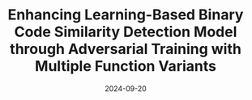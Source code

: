 ---
title: "Enhancing Learning-Based Binary Code Similarity Detection Model through Adversarial Training with Multiple Function Variants"
collection: publications
category: conferences
# permalink: /publication/2024-06-hive
# excerpt: 'This paper is about fixing template issue #693.'
date: 2024-09-20
venue: 'EMNLP'
paperurl: 'https://patrickphzhang.github.io/files/funcfooler.pdf'
citation: 'Lichen Jia, Chenggang Wu, Bowen Tang, Peihua Zhang, Zihan Jiang, Yang Yang, Ning Liu, Jingfeng Zhang, and Zhe Wang. 2024. Enhancing Learning-Based Binary Code Similarity Detection Model through Adversarial Training with Multiple Function Variants. In Findings of the Association for Computational Linguistics: EMNLP 2024, pages 11508–11518, Miami, Florida, USA. Association for Computational Linguistics.'
---